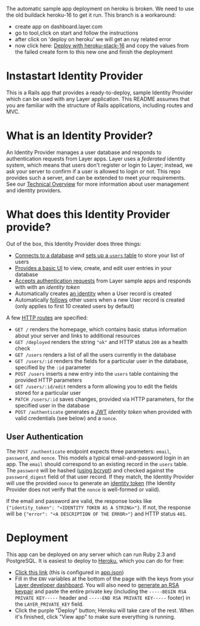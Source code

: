 The automatic sample app deployment on heroku is broken. We need to use the old buildack heroku-16 to get it run. This branch is a workaround:

* create app on dashboard.layer.com
* go to tool,click on start and follow the instructions
* after click on 'deploy on heroku' we will get an ruy related error
* now click here: [Deploy with heroku-stack-16](https://heroku.com/deploy?template=https://github.com/medicinisto/instastart-identity-provider/tree/heroku-stack-16) and copy the values from the failed create form to this new one and finish the deployment

# Instastart Identity Provider

This is a Rails app that provides a ready-to-deploy, sample Identity Provider which can be used with any Layer application. This README assumes that you are familiar with the structure of Rails applications, including routes and MVC.

# What is an Identity Provider?

An Identity Provider manages a user database and responds to authentication requests from Layer apps. Layer uses a _federated_ identity system, which means that users don't register or login to Layer; instead, we ask your server to confirm if a user is allowed to login or not. This repo provides such a server, and can be extended to meet your requirements. See our [Technical Overview](https://docs.layer.com/sdk/ios/introduction#2-user-management-identity-provider) for more information about user management and identity providers.

# What does this Identity Provider provide?

Out of the box, this Identity Provider does three things:

* [Connects to a database](config/database.yml) and [sets up a `users` table](db/migrate/20160930212656_create_users.rb) to store your list of users
* [Provides a basic UI](app/controllers/users_controller.rb) to view, create, and edit user entries in your database
* [Accepts authentication requests](app/controllers/authentication_controller.rb) from Layer sample apps and responds with with an _identity token_
* Automatically creates [an identity](https://docs.layer.com/reference/server_api/identities.out) when a User record is created
* Automatically [follows](https://docs.layer.com/reference/server_api/identities.out#following-a-user) other users when a new User record is created (only applies to first 10 created users by default)

A few [HTTP routes](config/routes.rb) are specified:

* `GET /` renders the homepage, which contains basic status information about your server and links to additional resources
* `GET /deployed` renders the string `"ok"` and HTTP status `200` as a health check
* `GET /users` renders a list of all the users currently in the database
* `GET /users/:id` renders the fields for a particular user in the database, specified by the `:id` parameter
* `POST /users` inserts a new entry into the `users` table containing the provided HTTP parameters
* `GET /users/:id/edit` renders a form allowing you to edit the fields stored for a particular user
* `PATCH /users/:id` saves changes, provided via HTTP parameters, for the specified user in the database
* `POST /authenticate` generates a [JWT](https://jwt.io) _identity token_ when provided with valid credentials (see below) and a `nonce`.

## User Authentication

The `POST /authenticate` endpoint expects three parameters: `email`, `password`, and `nonce`. This models a typical email-and-password login in an app. The `email` should correspond to an existing record in the `users` table. The `password` will be hashed ([using bcrypt](http://api.rubyonrails.org/classes/ActiveModel/SecurePassword/ClassMethods.html#method-i-has_secure_password)) and checked against the `password_digest` field of that user record. If they match, the Identity Provider will use the provided `nonce` to generate an [identity token](https://docs.layer.com/sdk/ios/authentication#identity-token) (the Identity Provider does not verify that the `nonce` is well-formed or valid).

If the email and password are valid, the response looks like `{"identity_token": "<IDENTITY TOKEN AS A STRING>"}`. If not, the response will be `{"error": "<A DESCRIPTION OF THE ERROR>"}` and HTTP status `401`.

# Deployment

This app can be deployed on any server which can run Ruby 2.3 and PostgreSQL. It is easiest to deploy to [Heroku](https://www.heroku.com/what), which you can do for free:

* [Click this link](https://heroku.com/deploy?template=https://github.com/layerhq/instastart-identity-provider/tree/master) (this is configured in [app.json](app.json))
* Fill in the `ENV` variables at the bottom of the page with the keys from your [Layer developer dashboard](https://developer.layer.com/projects/keys). You will also need to [generate an RSA keypair](https://rietta.com/blog/2012/01/27/openssl-generating-rsa-key-from-command/) and paste the entire private key (including the `-----BEGIN RSA PRIVATE KEY-----` header and `-----END RSA PRIVATE KEY-----` footer) in the `LAYER_PRIVATE_KEY` field.
* Click the purple "Deploy" button; Heroku will take care of the rest. When it's finished, click "View app" to make sure everything is running.
